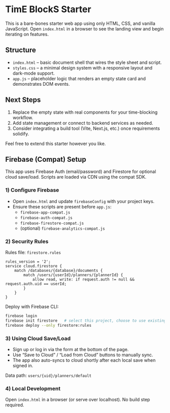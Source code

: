 # TimE BlockS Starter

This is a bare-bones starter web app using only HTML, CSS, and vanilla JavaScript. Open `index.html` in a browser to see the landing view and begin iterating on features.

## Structure

- `index.html` – basic document shell that wires the style sheet and script.
- `styles.css` – a minimal design system with a responsive layout and dark-mode support.
- `app.js` – placeholder logic that renders an empty state card and demonstrates DOM events.

## Next Steps

1. Replace the empty state with real components for your time-blocking workflow.
2. Add state management or connect to backend services as needed.
3. Consider integrating a build tool (Vite, Next.js, etc.) once requirements solidify.

Feel free to extend this starter however you like.


## Firebase (Compat) Setup

This app uses Firebase Auth (email/password) and Firestore for optional cloud save/load. Scripts are loaded via CDN using the compat SDK.

### 1) Configure Firebase
- Open `index.html` and update `firebaseConfig` with your project keys.
- Ensure these scripts are present before `app.js`:
	- `firebase-app-compat.js`
	- `firebase-auth-compat.js`
	- `firebase-firestore-compat.js`
	- (optional) `firebase-analytics-compat.js`

### 2) Security Rules
Rules file: `firestore.rules`

```
rules_version = '2';
service cloud.firestore {
	match /databases/{database}/documents {
		match /users/{userId}/planners/{plannerId} {
			allow read, write: if request.auth != null && request.auth.uid == userId;
		}
	}
}
```

Deploy with Firebase CLI:

```bash
firebase login
firebase init firestore   # select this project, choose to use existing rules file
firebase deploy --only firestore:rules
```

### 3) Using Cloud Save/Load
- Sign up or log in via the form at the bottom of the page.
- Use “Save to Cloud” / “Load from Cloud” buttons to manually sync.
- The app also auto-syncs to cloud shortly after each local save when signed in.

Data path: `users/{uid}/planners/default`

### 4) Local Development
Open `index.html` in a browser (or serve over localhost). No build step required.
